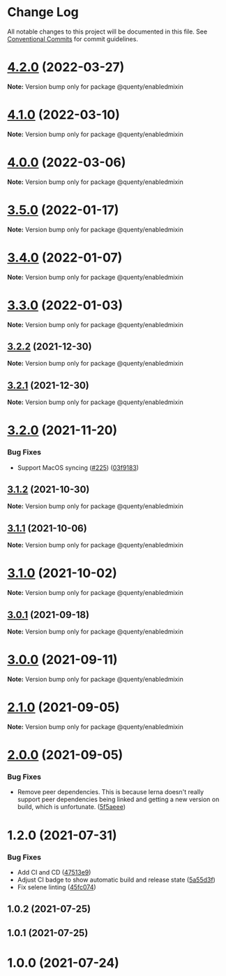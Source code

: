 # Change Log

All notable changes to this project will be documented in this file.
See [Conventional Commits](https://conventionalcommits.org) for commit guidelines.

# [4.2.0](https://github.com/Quenty/NevermoreEngine/compare/@quenty/enabledmixin@4.1.0...@quenty/enabledmixin@4.2.0) (2022-03-27)

**Note:** Version bump only for package @quenty/enabledmixin





# [4.1.0](https://github.com/Quenty/NevermoreEngine/compare/@quenty/enabledmixin@4.0.0...@quenty/enabledmixin@4.1.0) (2022-03-10)

**Note:** Version bump only for package @quenty/enabledmixin





# [4.0.0](https://github.com/Quenty/NevermoreEngine/compare/@quenty/enabledmixin@3.5.0...@quenty/enabledmixin@4.0.0) (2022-03-06)

**Note:** Version bump only for package @quenty/enabledmixin





# [3.5.0](https://github.com/Quenty/NevermoreEngine/compare/@quenty/enabledmixin@3.4.0...@quenty/enabledmixin@3.5.0) (2022-01-17)

**Note:** Version bump only for package @quenty/enabledmixin





# [3.4.0](https://github.com/Quenty/NevermoreEngine/compare/@quenty/enabledmixin@3.3.0...@quenty/enabledmixin@3.4.0) (2022-01-07)

**Note:** Version bump only for package @quenty/enabledmixin





# [3.3.0](https://github.com/Quenty/NevermoreEngine/compare/@quenty/enabledmixin@3.2.2...@quenty/enabledmixin@3.3.0) (2022-01-03)

**Note:** Version bump only for package @quenty/enabledmixin





## [3.2.2](https://github.com/Quenty/NevermoreEngine/compare/@quenty/enabledmixin@3.2.1...@quenty/enabledmixin@3.2.2) (2021-12-30)

**Note:** Version bump only for package @quenty/enabledmixin





## [3.2.1](https://github.com/Quenty/NevermoreEngine/compare/@quenty/enabledmixin@3.2.0...@quenty/enabledmixin@3.2.1) (2021-12-30)

**Note:** Version bump only for package @quenty/enabledmixin





# [3.2.0](https://github.com/Quenty/NevermoreEngine/compare/@quenty/enabledmixin@3.1.2...@quenty/enabledmixin@3.2.0) (2021-11-20)


### Bug Fixes

* Support MacOS syncing ([#225](https://github.com/Quenty/NevermoreEngine/issues/225)) ([03f9183](https://github.com/Quenty/NevermoreEngine/commit/03f918392c6a5bdd33f8a17c38de371d1e06c67a))





## [3.1.2](https://github.com/Quenty/NevermoreEngine/compare/@quenty/enabledmixin@3.1.1...@quenty/enabledmixin@3.1.2) (2021-10-30)

**Note:** Version bump only for package @quenty/enabledmixin





## [3.1.1](https://github.com/Quenty/NevermoreEngine/compare/@quenty/enabledmixin@3.1.0...@quenty/enabledmixin@3.1.1) (2021-10-06)

**Note:** Version bump only for package @quenty/enabledmixin





# [3.1.0](https://github.com/Quenty/NevermoreEngine/compare/@quenty/enabledmixin@3.0.1...@quenty/enabledmixin@3.1.0) (2021-10-02)

**Note:** Version bump only for package @quenty/enabledmixin





## [3.0.1](https://github.com/Quenty/NevermoreEngine/compare/@quenty/enabledmixin@3.0.0...@quenty/enabledmixin@3.0.1) (2021-09-18)

**Note:** Version bump only for package @quenty/enabledmixin





# [3.0.0](https://github.com/Quenty/NevermoreEngine/compare/@quenty/enabledmixin@2.1.0...@quenty/enabledmixin@3.0.0) (2021-09-11)

**Note:** Version bump only for package @quenty/enabledmixin





# [2.1.0](https://github.com/Quenty/NevermoreEngine/compare/@quenty/enabledmixin@2.0.0...@quenty/enabledmixin@2.1.0) (2021-09-05)

**Note:** Version bump only for package @quenty/enabledmixin





# [2.0.0](https://github.com/Quenty/NevermoreEngine/compare/@quenty/enabledmixin@1.2.0...@quenty/enabledmixin@2.0.0) (2021-09-05)


### Bug Fixes

* Remove peer dependencies. This is because lerna doesn't really support peer dependencies being linked and getting a new version on build, which is unfortunate. ([5f5aeee](https://github.com/Quenty/NevermoreEngine/commit/5f5aeeea8de9975435309e53679f0ef7064f9dd0))





# 1.2.0 (2021-07-31)


### Bug Fixes

* Add CI and CD ([47513e9](https://github.com/Quenty/NevermoreEngine/commit/47513e9b568162707534af132396dd8756947dd3))
* Adjust CI badge to show automatic build and release state ([5a55d3f](https://github.com/Quenty/NevermoreEngine/commit/5a55d3f19bf8d66a760d67da9b56ed47fab74656))
* Fix selene linting ([45fc074](https://github.com/Quenty/NevermoreEngine/commit/45fc07489ee59127ac6582689f19a0e87c1e5b5a))



## 1.0.2 (2021-07-25)



## 1.0.1 (2021-07-25)



# 1.0.0 (2021-07-24)
